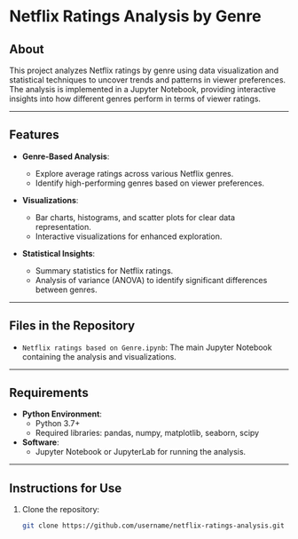 # Netflix Ratings Analysis by Genre

## About
This project analyzes Netflix ratings by genre using data visualization and statistical techniques to uncover trends and patterns in viewer preferences. The analysis is implemented in a Jupyter Notebook, providing interactive insights into how different genres perform in terms of viewer ratings.

---

## Features
- **Genre-Based Analysis**:
  - Explore average ratings across various Netflix genres.
  - Identify high-performing genres based on viewer preferences.

- **Visualizations**:
  - Bar charts, histograms, and scatter plots for clear data representation.
  - Interactive visualizations for enhanced exploration.

- **Statistical Insights**:
  - Summary statistics for Netflix ratings.
  - Analysis of variance (ANOVA) to identify significant differences between genres.

---

## Files in the Repository
- `Netflix ratings based on Genre.ipynb`: The main Jupyter Notebook containing the analysis and visualizations.

---

## Requirements
- **Python Environment**: 
  - Python 3.7+
  - Required libraries: pandas, numpy, matplotlib, seaborn, scipy
- **Software**: 
  - Jupyter Notebook or JupyterLab for running the analysis.

---

## Instructions for Use
1. Clone the repository:
   ```bash
   git clone https://github.com/username/netflix-ratings-analysis.git
